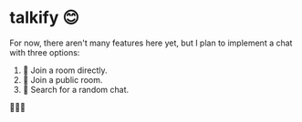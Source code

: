# talkify 😊

For now, there aren't many features here yet, but I plan to implement a chat with three options:

1. 💬 Join a room directly.
2. 💬 Join a public room.
3. 💬 Search for a random chat.

🍕🍕🍕
